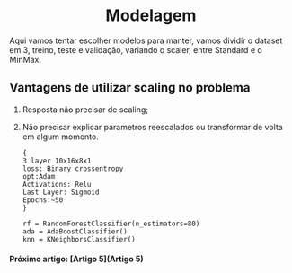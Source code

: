 <h1 style="text-align: center;">Modelagem</h1>

Aqui vamos tentar escolher modelos para manter, vamos dividir o dataset em 3, treino, teste e validação, variando o scaler, entre Standard e o MinMax.

## Vantagens de utilizar scaling no problema

1.  Resposta não precisar de scaling;
2.  Não precisar explicar parametros reescalados ou transformar de volta em algum momento.

        {
        3 layer 10x16x8x1
        loss: Binary crossentropy
        opt:Adam
        Activations: Relu
        Last Layer: Sigmoid
        Epochs:~50
        }

        rf = RandomForestClassifier(n_estimators=80)
        ada = AdaBoostClassifier()
        knn = KNeighborsClassifier()

#### Próximo artigo: [Artigo 5](Artigo 5)
